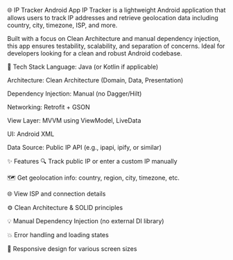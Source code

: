 🌐 IP Tracker Android App
IP Tracker is a lightweight Android application that allows users to track IP addresses and retrieve geolocation data including country, city, timezone, ISP, and more.

Built with a focus on Clean Architecture and manual dependency injection, this app ensures testability, scalability, and separation of concerns. Ideal for developers looking for a clean and robust Android codebase.

🧰 Tech Stack
Language: Java (or Kotlin if applicable)

Architecture: Clean Architecture (Domain, Data, Presentation)

Dependency Injection: Manual (no Dagger/Hilt)

Networking: Retrofit + GSON

View Layer: MVVM using ViewModel, LiveData

UI: Android XML

Data Source: Public IP API (e.g., ipapi, ipify, or similar)

✨ Features
🔍 Track public IP or enter a custom IP manually

🗺️ Get geolocation info: country, region, city, timezone, etc.

🌐 View ISP and connection details

⚙️ Clean Architecture & SOLID principles

💡 Manual Dependency Injection (no external DI library)

💥 Error handling and loading states

📱 Responsive design for various screen sizes


